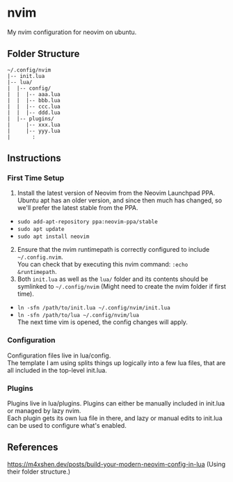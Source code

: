 # nvim
My nvim configuration for neovim on ubuntu.

## Folder Structure
```
~/.config/nvim
|-- init.lua
|-- lua/
|  |-- config/
|  |  |-- aaa.lua
|  |  |-- bbb.lua
|  |  |-- ccc.lua
|  |  |-- ddd.lua
|  |-- plugins/
|     |-- xxx.lua
|     |-- yyy.lua
|       :
```

## Instructions

### First Time Setup
1. Install the latest version of Neovim from the Neovim Launchpad PPA. Ubuntu apt has an older version, and since then much has changed, so we'll prefer the latest stable from the PPA.
- `sudo add-apt-repository ppa:neovim-ppa/stable`
- `sudo apt update`  
- `sudo apt install neovim`
2. Ensure that the nvim runtimepath is correctly configured to include `~/.config.nvim`.  
You can check that by executing this nvim command: `:echo &runtimepath`. 
3. Both `init.lua` as well as the `lua/` folder and its contents should be symlinked to `~/.config/nvim` (Might need to create the nvim folder if first time).  
- `ln -sfn /path/to/init.lua ~/.config/nvim/init.lua`
- `ln -sfn /path/to/lua ~/.config/nvim/lua`  
The next time vim is opened, the config changes will apply.

### Configuration
Configuration files live in lua/config.  
The template I am using splits things up logically into a few lua files, that are all included in the top-level init.lua.  

### Plugins
Plugins live in lua/plugins.
Plugins can either be manually included in init.lua or managed by lazy nvim.  
Each plugin gets its own lua file in there, and lazy or manual edits to init.lua can be used to configure what's enabled.

## References
https://m4xshen.dev/posts/build-your-modern-neovim-config-in-lua (Using their folder structure.)

